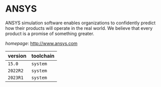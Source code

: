 # ANSYS

ANSYS simulation software enables organizations to confidently predict      how their products will operate in the real world. We believe that every product is      a promise of something greater.

*homepage*: <http://www.ansys.com>

version | toolchain
--------|----------
``15.0`` | ``system``
``2022R2`` | ``system``
``2023R1`` | ``system``
